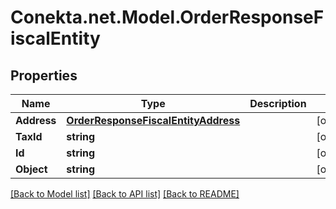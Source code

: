 # Conekta.net.Model.OrderResponseFiscalEntity

## Properties

Name | Type | Description | Notes
------------ | ------------- | ------------- | -------------
**Address** | [**OrderResponseFiscalEntityAddress**](OrderResponseFiscalEntityAddress.md) |  | [optional] 
**TaxId** | **string** |  | [optional] 
**Id** | **string** |  | [optional] 
**Object** | **string** |  | [optional] 

[[Back to Model list]](../README.md#documentation-for-models) [[Back to API list]](../README.md#documentation-for-api-endpoints) [[Back to README]](../README.md)


